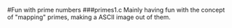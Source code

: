 #Fun with prime numbers
###primes1.c
Mainly having fun with the concept of "mapping" primes, making a ASCII image out of them.